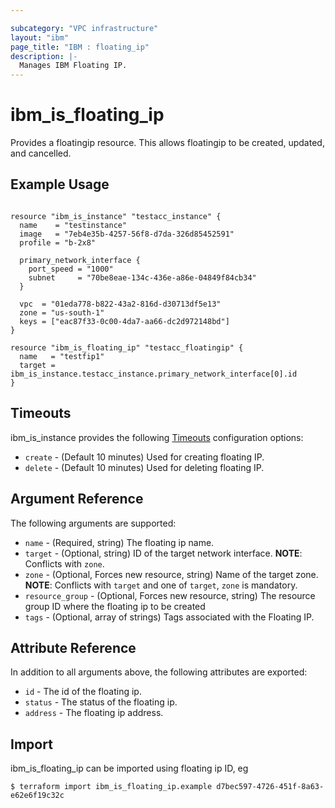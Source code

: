 ```yaml
---

subcategory: "VPC infrastructure"
layout: "ibm"
page_title: "IBM : floating_ip"
description: |-
  Manages IBM Floating IP.
---
```


# ibm\_is_floating_ip

Provides a floatingip resource. This allows floatingip to be created, updated, and cancelled.


## Example Usage

```hcl

resource "ibm_is_instance" "testacc_instance" {
  name    = "testinstance"
  image   = "7eb4e35b-4257-56f8-d7da-326d85452591"
  profile = "b-2x8"

  primary_network_interface {
    port_speed = "1000"
    subnet     = "70be8eae-134c-436e-a86e-04849f84cb34"
  }

  vpc  = "01eda778-b822-43a2-816d-d30713df5e13"
  zone = "us-south-1"
  keys = ["eac87f33-0c00-4da7-aa66-dc2d972148bd"]
}

resource "ibm_is_floating_ip" "testacc_floatingip" {
  name   = "testfip1"
  target = ibm_is_instance.testacc_instance.primary_network_interface[0].id
}

```

## Timeouts

ibm_is_instance provides the following [Timeouts](https://www.terraform.io/docs/configuration/resources.html#timeouts) configuration options:

* `create` - (Default 10 minutes) Used for creating floating IP.
* `delete` - (Default 10 minutes) Used for deleting floating IP.

## Argument Reference

The following arguments are supported:

* `name` - (Required, string) The floating ip name.
* `target` - (Optional, string) ID of the target network interface.
    **NOTE**: Conflicts with `zone`.
* `zone` - (Optional, Forces new resource, string) Name of the target zone. 
    **NOTE**: Conflicts with `target` and one of `target`, `zone` is mandatory.
* `resource_group` - (Optional, Forces new resource, string) The resource group ID where the floating ip to be created
* `tags` - (Optional, array of strings) Tags associated with the Floating IP.

## Attribute Reference

In addition to all arguments above, the following attributes are exported:

* `id` - The id of the floating ip.
* `status` - The status of the floating ip.
* `address` - The floating ip address. 

## Import

ibm_is_floating_ip can be imported using floating ip ID, eg

```
$ terraform import ibm_is_floating_ip.example d7bec597-4726-451f-8a63-e62e6f19c32c
```
